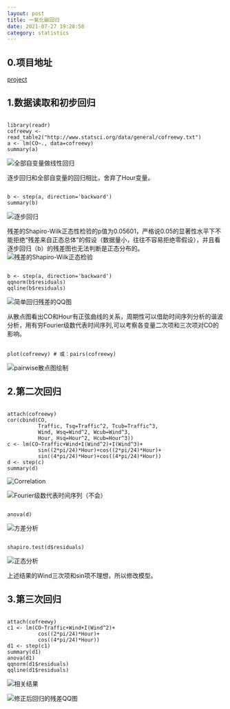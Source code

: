```yaml
---
layout: post
title: 一氧化碳回归
date: 2021-07-27 19:28:58
category: statistics
---
```

## 0.项目地址
[project](http://www.statsci.org/data/general/cofreewy.html)

## 1.数据读取和初步回归
<pre><code>
library(readr)
cofreewy <- read_table2("http://www.statsci.org/data/general/cofreewy.txt")
a <- lm(CO~., data=cofreewy)
summary(a)
</code></pre>
![全部自变量做线性回归](https://github.com/hookeyplayer/hookeyplayer.github.io/blob/master/_pics/Screenshot%202021-07-27%20at%2021.57.24.png)

逐步回归和全部自变量的回归相比，舍弃了Hour变量。
<pre><code>
b <- step(a, direction='backward') 
summary(b)
</code></pre>
![逐步回归](https://github.com/hookeyplayer/hookeyplayer.github.io/blob/master/_pics/Screenshot%202021-07-27%20at%2021.57.30.png)

残差的Shapiro-Wilk正态性检验的p值为0.05601，严格说0.05的显著性水平下不能拒绝“残差来自正态总体”的假设（数据量小，往往不容易拒绝零假设），并且看逐步回归（b）的残差图也无法判断是正态分布的。
![残差的Shapiro-Wilk正态检验](https://github.com/hookeyplayer/hookeyplayer.github.io/blob/master/_pics/Screenshot%202021-07-27%20at%2022.11.49.png)
<pre><code>
b <- step(a, direction='backward') 
qqnorm(b$residuals)
qqline(b$residuals)
</code></pre>

![简单回归残差的QQ图](https://github.com/hookeyplayer/hookeyplayer.github.io/blob/master/_pics/Screenshot%202021-07-27%20at%2022.27.08.png)

从散点图看出CO和Hour有正弦曲线的关系，周期性可以借助时间序列分析的谐波分析，用有穷Fourier级数代表时间序列,可以考察各变量二次项和三次项对CO的影响。
<pre><code>
plot(cofreewy) # 或：pairs(cofreewy)
</code></pre>
![pairwise散点图绘制](https://github.com/hookeyplayer/hookeyplayer.github.io/blob/master/_pics/Screenshot%202021-07-27%20at%2022.31.45.png)

## 2.第二次回归
<pre><code>
attach(cofreewy)
cor(cbind(CO, 
          Traffic, Tsq=Traffic^2, Tcub=Traffic^3,
          Wind, Wsq=Wind^2, Wcub=Wind^3,
          Hour, Hsq=Hour^2, Hcub=Hour^3))
c <- lm(CO~Traffic+Wind+I(Wind^2)+I(Wind^3)+
          sin((2*pi/24)*Hour)+cos((2*pi/24)*Hour)+
          sin((4*pi/24)*Hour)+cos((4*pi/24)*Hour))
d <- step(c)
summary(d)
</code></pre>
![Correlation](https://github.com/hookeyplayer/hookeyplayer.github.io/blob/master/_pics/Screenshot%202021-07-30%20at%2002.58.42.png)

![Fourier级数代表时间序列（不会）](https://github.com/hookeyplayer/hookeyplayer.github.io/blob/master/_pics/Screenshot%202021-07-30%20at%2002.47.13.png)

<pre><code>
anova(d)
</code></pre>
![方差分析](https://github.com/hookeyplayer/hookeyplayer.github.io/blob/master/_pics/Screenshot%202021-07-30%20at%2002.47.30.png)

<pre><code>
shapiro.test(d$residuals)
</code></pre>
![正态分析](https://github.com/hookeyplayer/hookeyplayer.github.io/blob/master/_pics/Screenshot%202021-07-30%20at%2002.50.27.png)

上述结果的Wind三次项和sin项不理想，所以修改模型。

## 3.第三次回归
<pre><code>
attach(cofreewy)
c1 <- lm(CO~Traffic+Wind+I(Wind^2)+
          cos((2*pi/24)*Hour)+
          cos((4*pi/24)*Hour))
d1 <- step(c1)
summary(d1)
anova(d1)
qqnorm(d1$residuals)
qqline(d1$residuals)
</code></pre>

![相关结果](https://github.com/hookeyplayer/hookeyplayer.github.io/blob/master/_pics/Screenshot%202021-07-30%20at%2003.05.45.png)

![修正后回归的残差QQ图](https://github.com/hookeyplayer/hookeyplayer.github.io/blob/master/_pics/Screenshot%202021-07-30%20at%2003.06.47.png)
